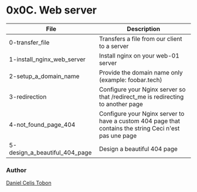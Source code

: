 # 0x0C. Web server

| File | Description |
| ------ | ------ |
| 0-transfer_file | Transfers a file from our client to a server |
| 1-install_nginx_web_server | Install nginx on your web-01 server |
| 2-setup_a_domain_name | Provide the domain name only (example: foobar.tech) |
| 3-redirection | Configure your Nginx server so that /redirect_me is redirecting to another page |
| 4-not_found_page_404 | Configure your Nginx server to have a custom 404 page that contains the string Ceci n'est pas une page |
| 5-design_a_beautiful_404_page | Design a beautiful 404 page |

### Author
[Daniel Celis Tobon](https://github.com/danicelistobon)
